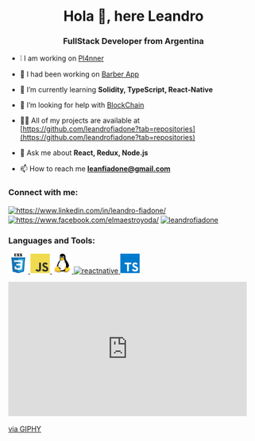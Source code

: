 <h1 align="center">Hola 👋, here Leandro</h1>
<h3 align="center">FullStack Developer from Argentina</h3>

- :grey_exclamation: I am working on [Pl4nner](http://pl4nner.com/)

- 🔭 I had been working on [Barber App](https://github.com/leandrofiadone/BarberApp-Front-Final)

- 🌱 I’m currently learning **Solidity, TypeScript, React-Native**

- 🤝 I’m looking for help with [BlockChain](https://github.com/leandrofiadone/full-blockchain-solidity-course-js)

- 👨‍💻 All of my projects are available at [https://github.com/leandrofiadone?tab=repositories](https://github.com/leandrofiadone?tab=repositories)

- 💬 Ask me about **React, Redux, Node.js**

- 📫 How to reach me **leanfiadone@gmail.com**

<h3 align="left">Connect with me:</h3>
<p align="left">
  
<a href="https://linkedin.com/in/https://www.linkedin.com/in/leandro-fiadone/" target="blank"><img align="center" src="https://raw.githubusercontent.com/rahuldkjain/github-profile-readme-generator/master/src/images/icons/Social/linked-in-alt.svg" alt="https://www.linkedin.com/in/leandro-fiadone/" height="30" width="40" /></a>
<a href="https://fb.com/https://www.facebook.com/elmaestroyoda/" target="blank"><img align="center" src="https://raw.githubusercontent.com/rahuldkjain/github-profile-readme-generator/master/src/images/icons/Social/facebook.svg" alt="https://www.facebook.com/elmaestroyoda/" height="30" width="40" /></a>
<a href="https://instagram.com/leandrofiadone" target="blank"><img align="center" src="https://raw.githubusercontent.com/rahuldkjain/github-profile-readme-generator/master/src/images/icons/Social/instagram.svg" alt="leandrofiadone" height="30" width="40" /></a>
</p>

<h3 align="left">Languages and Tools:</h3>

<a href="https://www.w3schools.com/css/" target="_blank" rel="noreferrer"> <img src="https://raw.githubusercontent.com/devicons/devicon/master/icons/css3/css3-original-wordmark.svg" alt="css3" width="40" height="40"/> </a> <a href="https://developer.mozilla.org/en-US/docs/Web/JavaScript" target="_blank" rel="noreferrer"> <img src="https://raw.githubusercontent.com/devicons/devicon/master/icons/javascript/javascript-original.svg" alt="javascript" width="40" height="40"/> </a> <a href="https://www.linux.org/" target="_blank" rel="noreferrer"> <img src="https://raw.githubusercontent.com/devicons/devicon/master/icons/linux/linux-original.svg" alt="linux" width="40" height="40"/> </a> <a href="https://reactnative.dev/" target="_blank" rel="noreferrer"> <img src="https://reactnative.dev/img/header_logo.svg" alt="reactnative" width="40" height="40"/> </a> <a href="https://www.typescriptlang.org/" target="_blank" rel="noreferrer"> <img src="https://raw.githubusercontent.com/devicons/devicon/master/icons/typescript/typescript-original.svg" alt="typescript" width="40" height="40"/> </a> </p>

<p><iframe src="https://giphy.com/embed/26tn33aiTi1jkl6H6" width="480" height="270" frameBorder="0" class="giphy-embed" allowFullScreen></iframe><p><a href="https://giphy.com/gifs/screen-monitor-closeup-26tn33aiTi1jkl6H6">via GIPHY</a></p>

